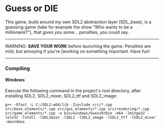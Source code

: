 # Guess or DIE

This game, build around my own SDL2 abstraction layer (SDL_base), is a guessing game (take for example the show \"Who wants to be a millionaire?\"), that gives you some... penalties, you could say. 

---

WARNING: **SAVE YOUR WORK** before launching the game. Penalties are mild, but annoying if you're |working on something important. Have fun!

---

### Compiling
#### Windows
Execute the following command in the project's root directory, after installing SDL2, SDL2_mixer, SDL2_ttf and SDL2_image:
```
g++ -Ofast -L C:/SDL2-w64/lib -Iinclude src/*.cpp src/base_elements/*.cpp src/gui_elements/*.cpp src/rendering/*.cpp src/game_elements/*.cpp -o bin/windows/GuessOrDie -m64 -lmingw32 -lole32 -lntdll -lSDL2main -lSDL2 -lSDL2_image -lSDL2_ttf -lSDL2_mixer -mwindows
```
